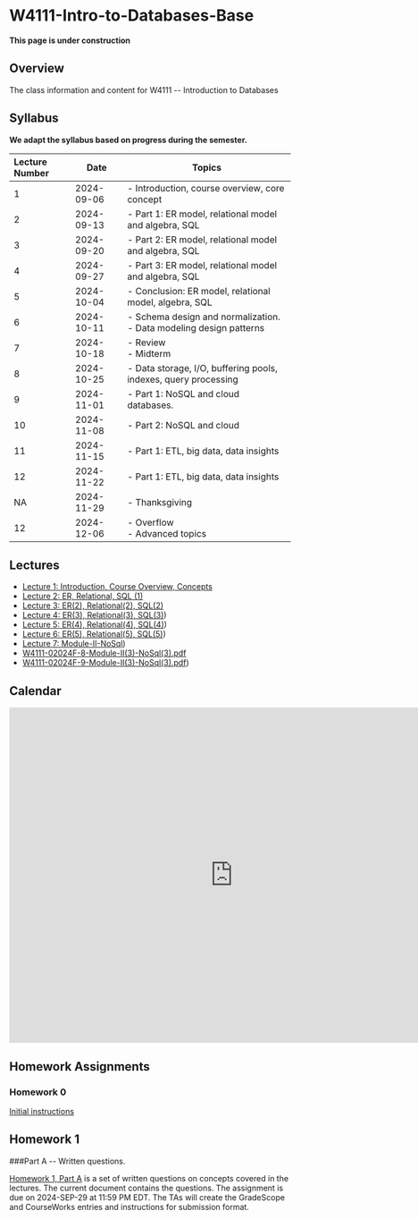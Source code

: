 # W4111-Intro-to-Databases-Base

__This page is under construction__

## Overview

The class information and content for W4111 -- Introduction to Databases

## Syllabus

__We adapt the syllabus based on progress during the semester.__

| Lecture Number | Date       | Topics                                                                 |
|:---------------|------------|------------------------------------------------------------------------|
| 1              | 2024-09-06 | - Introduction, course overview, core concept                          |
| 2              | 2024-09-13 | - Part 1: ER model, relational model and algebra, SQL                  |
| 3              | 2024-09-20 | - Part 2: ER model, relational model and algebra, SQL                  |
| 4              | 2024-09-27 | - Part 3: ER model, relational model and algebra, SQL                  |
| 5              | 2024-10-04 | - Conclusion: ER model, relational model, algebra, SQL                 |
| 6              | 2024-10-11 | - Schema design and normalization.<br> - Data modeling design patterns |
| 7              | 2024-10-18 | - Review<br>- Midterm<br>                                              |
| 8              | 2024-10-25 | - Data storage, I/O, buffering pools, indexes, query processing        |
| 9              | 2024-11-01 | - Part 1: NoSQL and cloud databases.                                   |
| 10             | 2024-11-08 | - Part 2: NoSQL and cloud                                              |
| 11             | 2024-11-15 | - Part 1: ETL, big data, data insights                                 |
| 12             | 2024-11-22 | - Part 1: ETL, big data, data insights                                 |
| NA             | 2024-11-29 | - Thanksgiving                                                         |
| 12             | 2024-12-06 | - Overflow<br> - Advanced topics                                       |

## Lectures

- [Lecture 1: Introduction, Course Overview, Concepts](https://github.com/donald-f-ferguson/W4111-Intro-to-Databases-Base/blob/main/Lectures/Fall-2024/W4111-2024F-01-Introduction-Concetps/W4111-2024F-01-Introduction-Concepts-V2.pdf)
- [Lecture 2: ER, Relational, SQL (1)](https://github.com/donald-f-ferguson/W4111-Intro-to-Databases-Base/blob/main/Lectures/Fall-2024/W4111-2024F-02-ER-Relational-SQL-1/W4111-2024F-02-ER-Relational-SQL.pdf)
- [Lecture 3: ER(2), Relational(2), SQL(2)](https://github.com/donald-f-ferguson/W4111-Intro-to-Databases-Base/blob/main/Lectures/Fall-2024/W4111-2024F-03-ER2-Relational2-SQL2/W4111-2024F-03-ER2-Relational2-SQL2-v3.pdf)
- [Lecture 4: ER(3), Relational(3), SQL(3)](https://github.com/donald-f-ferguson/W4111-Intro-to-Databases-Base/blob/main/Lectures/Fall-2024/W4111-2024F-04-ER3-Relational3-SQL3/W4111-2024F-04-ER3-Relational3-SQL3-v1.pdf))
- [Lecture 5: ER(4), Relational(4), SQL(4)](https://github.com/donald-f-ferguson/W4111-Intro-to-Databases-Base/blob/main/Lectures/Fall-2024/W4111-2024F-05-ER4-Relational4-SQL4/W4111-2024F-05-ER4-Relational4-SQL4-v1.pdf))
- [Lecture 6: ER(5), Relational(5), SQL(5)](https://github.com/donald-f-ferguson/W4111-Intro-to-Databases-Base/blob/main/Lectures/Fall-2024/W4111-2024F-06-ER5-Relational5-SQL5/W4111-2024F-06-ER5-Relational5-SQL5-v1.pdf))
- [Lecture 7: Module-II-NoSql](https://github.com/donald-f-ferguson/W4111-Intro-to-Databases-Base/blob/main/Lectures/Fall-2024/W4111-2024F-07-ModuleII-NoSql/W4111-02024F-07-Module-II-NoSql.pdf))
- [W4111-02024F-8-Module-II(3)-NoSql(3).pdf](https://github.com/donald-f-ferguson/W4111-Intro-to-Databases-Base/blob/main/Lectures/Fall-2024/W4111-2024F-08-Module-II(2)-NoSQL(2)/W4111-02024F-08-Module-II(2)-NoSql(2).pdf)
- [W4111-02024F-9-Module-II(3)-NoSql(3).pdf](https://github.com/donald-f-ferguson/W4111-Intro-to-Databases-Base/blob/main/Lectures/Fall-2024/W4111-2024F-09-Module-II(3)-NoSQL(3)/W4111-02024F-09-Module-II(3)-NoSql(3).pdf))

## Calendar

<iframe src="https://calendar.google.com/calendar/embed?src=c_1c81dc44043255169fe166a240bc17b2989cef9cdb12aabc247837b2a1c0e162%40group.calendar.google.com&ctz=America%2FNew_York" style="border: 0" width="800" height="600" frameborder="0" scrolling="no"></iframe>

## Homework Assignments

### Homework 0

[Initial instructions](Homework/HW0/HW0.md)

## Homework 1

###Part A -- Written questions.

[Homework 1, Part A](https://github.com/donald-f-ferguson/W4111-Intro-to-Databases-Base/blob/main/Homework-Assignments/HW1/F24-W4111-HW-1-A.pdf)
is a set of written questions on concepts covered in the lectures. The current document contains the questions. The assignment
is due on 2024-SEP-29 at 11:59 PM EDT. The TAs will create the GradeScope and CourseWorks entries and instructions for
submission format.
